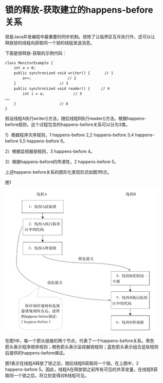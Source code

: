 # 锁的释放-获取建立的happens-before关系

锁是Java并发编程中最重要的同步机制。锁除了让临界区互斥执行外，还可以让释放锁的线程向获取同一个锁的线程发送消息。

下面是锁释放-获取的示例代码：

```text
class MonitorExample {
    int a = 0;
    public synchronized void writer() {　　　　// 1
        a++;　　　　　　　　　　// 2
    }　　　　　　　　　　　　// 3
    public synchronized void reader() {　　　// 4
        int i = a;　　　　　　　　// 5
……
    }　　　　　　　　　　　　// 6
}
```

假设线程A执行writer\(\)方法，随后线程B执行reader\(\)方法。根据happens-before规则，这个过程包含的happens-before关系可以分为3类。

1）根据程序次序规则，1 happens-before 2,2 happens-before 3;4 happens-before 5,5 happens-before 6。

2）根据监视器锁规则，3 happens-before 4。

3）根据happens-before的传递性，2 happens-before 5。

上述happens-before关系的图形化表现形式如图1所示。

图1

![](../../.gitbook/assets/import-3-5-1-1.png)

在图1中，每一个箭头链接的两个节点，代表了一个happens-before关系。黑色箭头表示程序顺序规则；橙色箭头表示监视器锁规则；蓝色箭头表示组合这些规则后提供的happens-before保证。

图1表示在线程A释放了锁之后，随后线程B获取同一个锁。在上图中，2 happens-before 5。因此，线程A在释放锁之前所有可见的共享变量，在线程B获取同一个锁之后，将立刻变得对B线程可见。

